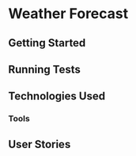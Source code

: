 # Weather Forecast

## Getting Started

## Running Tests

## Technologies Used

### Tools

## User Stories
